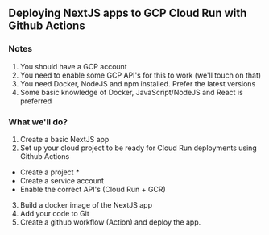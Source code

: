 

## Deploying NextJS apps to GCP Cloud Run with Github Actions

### Notes

1. You should have a GCP account
2. You need to enable some GCP API's for this to work (we'll touch on that)
3. You need Docker, NodeJS and npm installed. Prefer the latest versions
4. Some basic knowledge of Docker, JavaScript/NodeJS and React is preferred

### What we'll do?

1. Create a basic NextJS app
2. Set up your cloud project to be ready for Cloud Run deployments using Github Actions

- Create a project \*
- Create a service account
- Enable the correct API's (Cloud Run + GCR)

3. Build a docker image of the NextJS app
4. Add your code to Git
5. Create a github workflow (Action) and deploy the app.